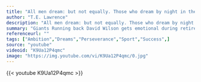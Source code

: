 ```yaml
---
title: "All men dream: but not equally. Those who dream by night in the dusty recesses of their minds wake up in the day to find it was vanity, but the dreamers of the day are dangerous men, for they may act their dreams with open eyes, to make it possible."
author: "T.E. Lawrence"
description: "All men dream: but not equally. Those who dream by night in the dusty recesses of their minds wake up in the day to find it was vanity, but the dreamers of the day are dangerous men, for they may act their dreams with open eyes, to make it possible. - T.E. Lawrence quotes from GetInspired365.com"
summary: "Giants Running back David Wilson gets emotional during retirement speech saying that he reached one dream and Now will chase a new one"
referenceurl: ""
tags: ["Ambition","Dreams","Perseverance","Sport","Success",]
source: "youtube"
videoid: "K9Ua12P4qmc"
image: "https://img.youtube.com/vi/K9Ua12P4qmc/0.jpg"
---
```


{{< youtube K9Ua12P4qmc >}}
